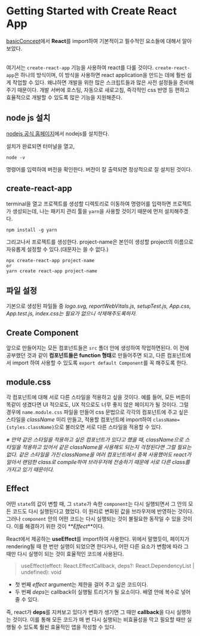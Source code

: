 # Getting Started with Create React App

[basicConcept](https://github.com/gtengine/reactBasic/tree/main/0_whyReact/basicConcept)에서 **React**를 import하여 기본적이고 필수적인 요소들에 대해서 알아보았다.<br><br>

여기서는 `create-react-app` 기능을 사용하여 react를 다룰 것이다. `create-react-app`은 하나의 방식이며, 이 방식을 사용하면 react application을 만드는 데에 훨씬 쉽게 작업할 수 있다. 왜냐하면 개발을 위한 많은 스크립트들과 많은 사전 설정들을 준비해주기 때문이다. 개발 서버에 호스팅, 자동으로 새로고침, 즉각적인 css 반영 등 편하고 효율적으로 개발할 수 있도록 많은 기능을 지원해준다.

## node js 설치

[nodejs 공식 홈페이지](https://nodejs.org/ko/)에서 nodejs를 설치한다.

설치가 완료되면 터미널을 열고,

```
node -v
```

명령어를 입력하여 버전을 확인한다. 버전이 잘 출력되면 정상적으로 잘 설치된 것이다.

## create-react-app

terminal을 열고 프로젝트를 생성할 디렉토리로 이동하여 명령어를 입력하면 프로젝트가 생성되는데, 나는 패키지 관리 툴을 `yarn`을 사용할 것이기 때문에 먼저 설치해주겠다.

```
npm install -g yarn
```

그리고나서 프로젝트를 생성한다. project-name은 본인이 생성할 project의 이름으로 자유롭게 설정할 수 있다.(대문자는 쓸 수 없다.)

```
npx create-react-app project-name
or
yarn create react-app project-name
```

## 파일 설정

기본으로 생성된 파일들 중 _logo.svg, reportWebVitals.js, setupTest.js, App.css, App.test.js, index.css는 필요가 없으니 삭제해주도록하자._

## Create Component

앞으로 만들어지는 모든 컴포넌트들은 `src` 폴더 안에 생성하여 작업하면된다. 이 전에 공부했던 것과 같이 **컴포넌트들은 function 형태**로 만들어주면 되고, 다른 컴포넌트에서 import 하여 사용할 수 있도록 `export default Component`를 꼭 해주도록 한다.

## module.css

각 컴포넌트에 대해 서로 다른 스타일을 적용하고 싶을 것이다. 예를 들어, 모든 버튼이 똑같이 생겼다면 UI 적으로도, UX 적으로도 너무 좋지 않은 페이지가 될 것이다. 그럴 경우에 `name.module.css` 파일을 만들어 css 문법으로 각각의 컴포넌트에 주고 싶은 스타일을 _className_ 미리 만들고, 적용할 컴포넌트에 import하여 `className={styles.className}`으로 불러오면 서로 다른 스타일을 적용할 수 있다.

_※ 만약 같은 스타일을 적용하고 싶은 컴포넌트가 있다고 했을 때, className으로 스타일을 적용하고 있어서 같은 className을 사용해도 되는지 걱정된다면 그럴 필요는 없다. 같은 스타일을 가진 className을 여러 컴포넌트에서 중복 사용했어도 react가 알아서 랜덤한 class로 compile하여 브라우저에 전송하기 때문에 서로 다른 class를 가지고 있기 때문이다._

## Effect

어떤 `state`의 값이 변할 때, 그 `state`가 속한 `component`는 다시 실행되면서 그 안의 모든 코드도 다시 실행된다고 했었다. 이 원리로 변화된 값을 브라우저에 반영하는 것이다. 그러나 `component` 안의 어떤 코드는 다시 실행되는 것이 불필요한 동작일 수 있을 것이다. 이를 해결하기 위한 것이 **_Effect_**이다.

React에서 제공하는 **useEffect**를 import하여 사용한다. 위에서 말했듯이, 페이지가 rendering될 때 한 번만 실행이 되었으면 한다거나, 어떤 다른 요소가 변함에 따라 그 때만 다시 실행이 되는 것이 효율적인 코드에 사용된다.

> useEffect(effect: React.EffectCallback, deps?: React.DependencyList | undefined): void

- 첫 번째 _effect_ argument는 제한을 걸어 주고 싶은 코드이다.
- 두 번째 *deps*는 callback이 실행될 트리거가 될 요소이다. 배열 안에 복수로 넣어줄 수 있다.

즉, react가 **deps**를 지켜보고 있다가 변화가 생기면 그 때만 **callback**을 다시 실행하는 것이다. 이를 통해 모든 코드가 매 번 다시 실행되는 비효율성을 막고 필요할 때만 실행될 수 있도록 훨씬 효율적인 앱을 작성할 수 있다.
